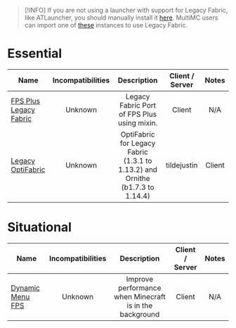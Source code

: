 
> [!INFO]
> If you are not using a launcher with support for Legacy Fabric, like ATLauncher, you should manually install it [here](https://legacyfabric.net/downloads.html). MultiMC users can import one of [these](https://github.com/Legacy-Fabric/multimc-instance-creator/releases) instances to use Legacy Fabric.
# Essential
| Name | Incompatibilities | Description | Client / Server | Notes |
| --- | :---: | :---: | :---: | :---: |
| [FPS Plus Legacy Fabric](https://modrinth.com/mod/fpspluslf) | Unknown | Legacy Fabric Port of FPS Plus using mixin. | Client | N/A | 
| [Legacy OptiFabric](https://modrinth.com/mod/legacy-optifabric) | Unknown |  OptiFabric for Legacy Fabric (1.3.1 to 1.13.2) and Ornithe (b1.7.3 to 1.14.4) | tildejustin | Client | No longer

# Situational
| Name | Incompatibilities | Description | Client / Server | Notes |
| --- | :---: | :---: | :---: | :---: |
| [Dynamic Menu FPS](https://github.com/Minecraft-Java-Edition-Speedrunning/dynamic-fps) | Unknown | Improve performance when Minecraft is in the background  | Client | N/A |